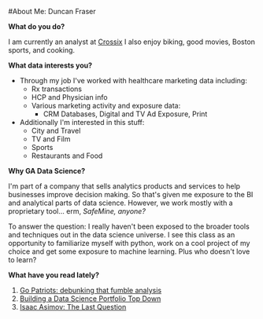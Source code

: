 #About Me: Duncan Fraser

**What do you do?** 

I am currently an analyst at [Crossix](http://crossix.com)  I also enjoy biking, good movies, Boston sports, and cooking.

**What data interests you?**

* Through my job I've worked with healthcare marketing data including:
  * Rx transactions
  * HCP and Physician info
  * Various marketing activity and exposure data: 
    * CRM Databases, Digital and TV Ad Exposure, Print
* Additionally I'm interested in this stuff:
  * City and Travel
  * TV and Film
  * Sports 
  * Restaurants and Food

**Why GA Data Science?**

 I'm part of a company that sells analytics products and services to help businesses improve decision making. So that's given me exposure to the BI and analytical parts of data science. However, we work mostly with a proprietary tool... erm, *SafeMine, anyone?* 

 To answer the question: I really haven't been exposed to the broader tools and techniques out in the data science universe.  I see this class as an opportunity to familiarize myself with python, work on a cool project of my choice and get some exposure to machine learning.  Plus who doesn't love to learn?

**What have you read lately?**

1. [Go Patriots: debunking that fumble analysis](http://regressing.deadspin.com/why-those-statistics-about-the-patriots-fumbles-are-mos-1681805710/)
2. [Building a Data Science Portfolio Top Down](http://www.getadatasciencejob.com/advice/building-a-data-science-portfolio-project-top-down/) 
3. [Isaac Asimov: The Last Question](http://www.multivax.com/last_question.html)

